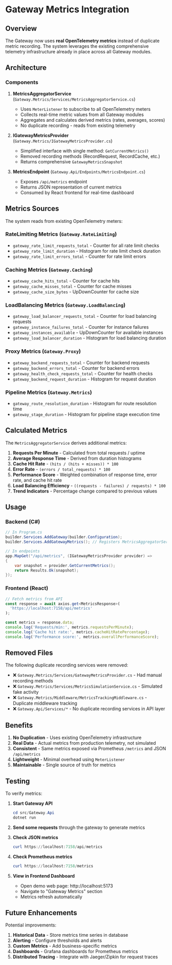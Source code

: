 # Gateway Metrics Integration

## Overview

The Gateway now uses **real OpenTelemetry metrics** instead of duplicate metric recording. The system leverages the existing comprehensive telemetry infrastructure already in place across all Gateway modules.

## Architecture

### Components

1. **MetricsAggregatorService** (`Gateway.Metrics/Services/MetricsAggregatorService.cs`)
   - Uses `MeterListener` to subscribe to all OpenTelemetry meters
   - Collects real-time metric values from all Gateway modules
   - Aggregates and calculates derived metrics (rates, averages, scores)
   - No duplicate recording - reads from existing telemetry

2. **IGatewayMetricsProvider** (`Gateway.Metrics/IGatewayMetricsProvider.cs`)
   - Simplified interface with single method: `GetCurrentMetrics()`
   - Removed recording methods (RecordRequest, RecordCache, etc.)
   - Returns comprehensive `GatewayMetricsSnapshot`

3. **MetricsEndpoint** (`Gateway.Api/Endpoints/MetricsEndpoint.cs`)
   - Exposes `/api/metrics` endpoint
   - Returns JSON representation of current metrics
   - Consumed by React frontend for real-time dashboard

## Metrics Sources

The system reads from existing OpenTelemetry meters:

### RateLimiting Metrics (`Gateway.RateLimiting`)
- `gateway_rate_limit_requests_total` - Counter for all rate limit checks
- `gateway_rate_limit_duration` - Histogram for rate limit check duration
- `gateway_rate_limit_errors_total` - Counter for rate limit errors

### Caching Metrics (`Gateway.Caching`)
- `gateway_cache_hits_total` - Counter for cache hits
- `gateway_cache_misses_total` - Counter for cache misses
- `gateway_cache_size_bytes` - UpDownCounter for cache size

### LoadBalancing Metrics (`Gateway.LoadBalancing`)
- `gateway_load_balancer_requests_total` - Counter for load balancing requests
- `gateway_instance_failures_total` - Counter for instance failures
- `gateway_instances_available` - UpDownCounter for available instances
- `gateway_load_balancer_duration` - Histogram for load balancing duration

### Proxy Metrics (`Gateway.Proxy`)
- `gateway_backend_requests_total` - Counter for backend requests
- `gateway_backend_errors_total` - Counter for backend errors
- `gateway_health_check_requests_total` - Counter for health checks
- `gateway_backend_request_duration` - Histogram for request duration

### Pipeline Metrics (`Gateway.Metrics`)
- `gateway_route_resolution_duration` - Histogram for route resolution time
- `gateway_stage_duration` - Histogram for pipeline stage execution time

## Calculated Metrics

The `MetricsAggregatorService` derives additional metrics:

1. **Requests Per Minute** - Calculated from total requests / uptime
2. **Average Response Time** - Derived from duration histograms
3. **Cache Hit Rate** - `(hits / (hits + misses)) * 100`
4. **Error Rate** - `(errors / total_requests) * 100`
5. **Performance Score** - Weighted combination of response time, error rate, and cache hit rate
6. **Load Balancing Efficiency** - `((requests - failures) / requests) * 100`
7. **Trend Indicators** - Percentage change compared to previous values

## Usage

### Backend (C#)

```csharp
// In Program.cs
builder.Services.AddGateway(builder.Configuration);
builder.Services.AddGatewayMetrics(); // Registers MetricsAggregatorService

// In endpoints
app.MapGet("/api/metrics", (IGatewayMetricsProvider provider) =>
{
    var snapshot = provider.GetCurrentMetrics();
    return Results.Ok(snapshot);
});
```

### Frontend (React)

```typescript
// Fetch metrics from API
const response = await axios.get<MetricsResponse>(
  'https://localhost:7158/api/metrics'
);

const metrics = response.data;
console.log('Requests/min:', metrics.requestsPerMinute);
console.log('Cache hit rate:', metrics.cacheHitRatePercentage);
console.log('Performance score:', metrics.overallPerformanceScore);
```

## Removed Files

The following duplicate recording services were removed:

- ❌ `Gateway.Metrics/Services/GatewayMetricsProvider.cs` - Had manual recording methods
- ❌ `Gateway.Metrics/Services/MetricsSimulationService.cs` - Simulated fake activity
- ❌ `Gateway.Metrics/Middleware/MetricsTrackingMiddleware.cs` - Duplicate middleware tracking
- ❌ `Gateway.Api/Services/*` - No duplicate recording services in API layer

## Benefits

1. **No Duplication** - Uses existing OpenTelemetry infrastructure
2. **Real Data** - Actual metrics from production telemetry, not simulated
3. **Consistent** - Same metrics exposed via Prometheus `/metrics` and JSON `/api/metrics`
4. **Lightweight** - Minimal overhead using `MeterListener`
5. **Maintainable** - Single source of truth for metrics

## Testing

To verify metrics:

1. **Start Gateway API**
   ```powershell
   cd src/Gateway.Api
   dotnet run
   ```

2. **Send some requests** through the gateway to generate metrics

3. **Check JSON metrics**
   ```powershell
   curl https://localhost:7158/api/metrics
   ```

4. **Check Prometheus metrics**
   ```powershell
   curl https://localhost:7158/metrics
   ```

5. **View in Frontend Dashboard**
   - Open demo web page: http://localhost:5173
   - Navigate to "Gateway Metrics" section
   - Metrics refresh automatically

## Future Enhancements

Potential improvements:

1. **Historical Data** - Store metrics time series in database
2. **Alerting** - Configure thresholds and alerts
3. **Custom Metrics** - Add business-specific metrics
4. **Dashboards** - Grafana dashboards for Prometheus metrics
5. **Distributed Tracing** - Integrate with Jaeger/Zipkin for request traces
